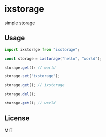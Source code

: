 # ixstorage

simple storage

## Usage

```ts
import ixstorage from "ixstorage";

const storage = ixstorage("hello", "world");

storage.get(); // world

storage.set("ixstorage");

storage.get(); // ixstorage

storage.del();

storage.get(); // world
```

## License

MIT
